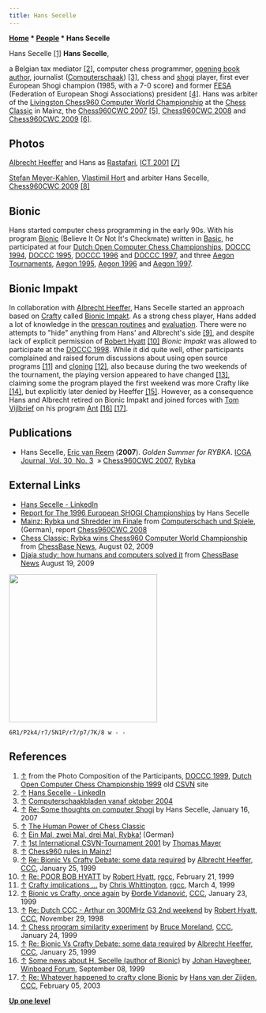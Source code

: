 ```yaml
---
title: Hans Secelle
---
```

**[Home](Home "Home") * [People](People "People") * Hans Secelle**

[](http://old.csvn.nl/pics/part.jpg) Hans Secelle <a id="cite-note-1" href="#cite-ref-1">[1]</a>
**Hans Secelle**,

a Belgian tax mediator <a id="cite-note-2" href="#cite-ref-2">[2]</a>, computer chess programmer, [opening book author](Category:Opening_Book_Author "Category:Opening Book Author"), journalist ([Computerschaak](Computerschaak "Computerschaak")) <a id="cite-note-3" href="#cite-ref-3">[3]</a>, chess and [shogi](Shogi "Shogi") player, first ever European Shogi champion (1985, with a 7-0 score) and former [FESA](http://www.shogi.net/fesa/) (Federation of European Shogi Associations) president <a id="cite-note-4" href="#cite-ref-4">[4]</a>. Hans was arbiter of the [Livingston Chess960 Computer World Championship](Livingston_Chess960_Computer_World_Championship "Livingston Chess960 Computer World Championship") at the [Chess Classic](http://www.chesstigers.de/ccm9.php?lang=1) in Mainz, the [Chess960CWC 2007](Chess960CWC_2007 "Chess960CWC 2007") <a id="cite-note-5" href="#cite-ref-5">[5]</a>, [Chess960CWC 2008](Chess960CWC_2008 "Chess960CWC 2008") and [Chess960CWC 2009](Chess960CWC_2009 "Chess960CWC 2009") <a id="cite-note-6" href="#cite-ref-6">[6]</a>.

## Photos

[](http://www.quarkchess.de/csvn2001/body_index.html)
[Albrecht Heeffer](Albrecht_Heeffer "Albrecht Heeffer") and Hans as [Rastafari](https://en.wikipedia.org/wiki/Rastafari_movement), [ICT 2001](ICT_2001 "ICT 2001") <a id="cite-note-7" href="#cite-ref-7">[7]</a>

[](http://www.chesstigers.de/ccm9_index_news.php?id=1772&rubrik=6&lang=1&kat=8)
[Stefan Meyer-Kahlen](Stefan_Meyer-Kahlen "Stefan Meyer-Kahlen"), [Vlastimil Hort](https://en.wikipedia.org/wiki/Vlastimil_Hort) and arbiter Hans Secelle, [Chess960CWC 2009](Chess960CWC_2009 "Chess960CWC 2009") <a id="cite-note-8" href="#cite-ref-8">[8]</a>

## Bionic

Hans started computer chess programming in the early 90s. With his program [Bionic](Bionic "Bionic") (Believe It Or Not It's Checkmate) written in [Basic](Basic "Basic"), he participated at four [Dutch Open Computer Chess Championships](Dutch_Open_Computer_Chess_Championship "Dutch Open Computer Chess Championship"), [DOCCC 1994](DOCCC_1994 "DOCCC 1994"), [DOCCC 1995](DOCCC_1995 "DOCCC 1995"), [DOCCC 1996](DOCCC_1996 "DOCCC 1996") and [DOCCC 1997](DOCCC_1997 "DOCCC 1997"), and three [Aegon Tournaments](Aegon_Tournaments "Aegon Tournaments"), [Aegon 1995](Aegon_1995 "Aegon 1995"), [Aegon 1996](Aegon_1996 "Aegon 1996") and [Aegon 1997](Aegon_1997 "Aegon 1997").

## Bionic Impakt

In collaboration with [Albrecht Heeffer](Albrecht_Heeffer "Albrecht Heeffer"), Hans Secelle started an approach based on [Crafty](Crafty "Crafty") called [Bionic Impakt](Bionic_Impakt "Bionic Impakt"). As a strong chess player, Hans added a lot of knowledge in the [prescan routines](Oracle "Oracle") and [evaluation](Evaluation "Evaluation"). There were no attempts to "hide" anything from Hans' and Albrecht's side <a id="cite-note-9" href="#cite-ref-9">[9]</a>, and despite lack of explicit permission of [Robert Hyatt](Robert_Hyatt "Robert Hyatt") <a id="cite-note-10" href="#cite-ref-10">[10]</a> *Bionic Impakt* was allowed to participate at the [DOCCC 1998](DOCCC_1998 "DOCCC 1998"). While it did quite well, other participants complained and raised forum discussions about using open source programs <a id="cite-note-11" href="#cite-ref-11">[11]</a> and [cloning](Category:Clone "Category:Clone") <a id="cite-note-12" href="#cite-ref-12">[12]</a>, also because during the two weekends of the tournament, the playing version appeared to have changed <a id="cite-note-13" href="#cite-ref-13">[13]</a>, claiming some the program played the first weekend was more Crafty like <a id="cite-note-14" href="#cite-ref-14">[14]</a>, but explicitly later denied by Heeffer <a id="cite-note-15" href="#cite-ref-15">[15]</a>. However, as a consequence Hans and Albrecht retired on Bionic Impakt and joined forces with [Tom Vijlbrief](Tom_Vijlbrief "Tom Vijlbrief") on his program [Ant](Ant "Ant") <a id="cite-note-16" href="#cite-ref-16">[16]</a> <a id="cite-note-17" href="#cite-ref-17">[17]</a>.

## Publications

- Hans Secelle, [Eric van Reem](Eric_van_Reem "Eric van Reem") (**2007**). *Golden Summer for RYBKA*. [ICGA Journal, Vol. 30, No. 3](ICGA_Journal#30_3 "ICGA Journal")  » [Chess960CWC 2007](Chess960CWC_2007 "Chess960CWC 2007"), [Rybka](Rybka "Rybka")

## External Links

- [Hans Secelle - LinkedIn](https://www.linkedin.com/in/hans-secelle-299622b/)
- [Report for The 1996 European SHOGI Championships](http://www.ricoh.co.jp/SHOGI/ricoh/ESC/ESC012.html#C) by Hans Secelle
- [Mainz: Rybka und Shredder im Finale](http://www.computerschach.de/index.php?option=com_content&task=view&id=661&Itemid=290) from [Computerschach und Spiele](Computerschach_und_Spiele "Computerschach und Spiele"), (German), report [Chess960CWC 2008](Chess960CWC_2008 "Chess960CWC 2008")
- [Chess Classic: Rybka wins Chess960 Computer World Championship](http://www.chessbase.com/newsdetail.asp?newsid=5634) from [ChessBase News](ChessBase "ChessBase"), August 02, 2009
- [Djaja study: how humans and computers solved it](http://www.chessbase.com/newsdetail.asp?newsid=5695) from [ChessBase News](ChessBase "ChessBase") August 19, 2009

<img src="https://lichess1.org/export/fen.gif?fen=6R1/P2k4/r7/5N1P/r7/p7/7K/8 w - -" style="
    width: 300px;
">

```
6R1/P2k4/r7/5N1P/r7/p7/7K/8 w - -
```

## References

1. <a id="cite-ref-1" href="#cite-note-1">↑</a> from the Photo Composition of the Participants, [DOCCC 1999](DOCCC_1999 "DOCCC 1999"), [Dutch Open Computer Chess Championship 1999](http://old.csvn.nl/docc99.html) old [CSVN](CSVN "CSVN") site
1. <a id="cite-ref-2" href="#cite-note-2">↑</a> [Hans Secelle - LinkedIn](https://www.linkedin.com/in/hans-secelle-299622b/)
1. <a id="cite-ref-3" href="#cite-note-3">↑</a> [Computerschaakbladen vanaf oktober 2004](http://www.csvnsupplementsite.nl/Computerschaakblad.html)
1. <a id="cite-ref-4" href="#cite-note-4">↑</a> [Re: Some thoughts on computer Shogi](http://www.shogi.net/shogi-l/Archive/2007/Njan16-00.txt) by Hans Secelle, January 16, 2007
1. <a id="cite-ref-5" href="#cite-note-5">↑</a> [The Human Power of Chess Classic](http://www.chesstigers.de/ccm9_index_news.php?id=1237&rubrik=6&lang=1&kat=0)
1. <a id="cite-ref-6" href="#cite-note-6">↑</a> [Ein Mal, zwei Mal, drei Mal, Rybka!](http://www.chesstigers.de/ccm9_index_news.php?id=1794&rubrik=6&lang=1&kat=6) (German)
1. <a id="cite-ref-7" href="#cite-note-7">↑</a> [1st International CSVN-Tournament 2001](http://www.quarkchess.de/csvn2001/body_index.html) by [Thomas Mayer](Thomas_Mayer "Thomas Mayer")
1. <a id="cite-ref-8" href="#cite-note-8">↑</a> [Chess960 rules in Mainz!](http://www.chesstigers.de/ccm9_index_news.php?id=1772&rubrik=6&lang=1&kat=8)
1. <a id="cite-ref-9" href="#cite-note-9">↑</a> [Re: Bionic Vs Crafty Debate: some data required](https://www.stmintz.com/ccc/index.php?id=40771) by [Albrecht Heeffer](Albrecht_Heeffer "Albrecht Heeffer"), [CCC](Computer_Chess_Forums "Computer Chess Forums"), January 25, 1999
1. <a id="cite-ref-10" href="#cite-note-10">↑</a> [Re: POOR BOB HYATT](http://groups.google.com/group/rec.games.chess.computer/browse_frm/thread/f6b1901c0aa05a94#) by [Robert Hyatt](Robert_Hyatt "Robert Hyatt"), [rgcc](Computer_Chess_Forums "Computer Chess Forums"), February 21, 1999
1. <a id="cite-ref-11" href="#cite-note-11">↑</a> [Crafty implications ...](http://groups.google.com/group/rec.games.chess.computer/browse_frm/thread/ed89415506592e02#) by [Chris Whittington](Chris_Whittington "Chris Whittington"), [rgcc](Computer_Chess_Forums "Computer Chess Forums"), March 4, 1999
1. <a id="cite-ref-12" href="#cite-note-12">↑</a> [Bionic vs Crafty, once again](https://www.stmintz.com/ccc/index.php?id=40574) by [Đorđe Vidanović](%C4%90or%C4%91e_Vidanovi%C4%87 "Đorđe Vidanović"), [CCC](CCC "CCC"), January 23, 1999
1. <a id="cite-ref-13" href="#cite-note-13">↑</a> [Re: Dutch CCC - Arthur on 300MHz G3 2nd weekend](https://www.stmintz.com/ccc/index.php?id=34321) by [Robert Hyatt](Robert_Hyatt "Robert Hyatt"), [CCC](CCC "CCC"), November 29, 1998
1. <a id="cite-ref-14" href="#cite-note-14">↑</a> [Chess program similarity experiment](https://www.stmintz.com/ccc/index.php?id=40708) by [Bruce Moreland](Bruce_Moreland "Bruce Moreland"), [CCC](CCC "CCC"), January 24, 1999
1. <a id="cite-ref-15" href="#cite-note-15">↑</a> [Re: Bionic Vs Crafty Debate: some data required](https://www.stmintz.com/ccc/index.php?id=40771) by [Albrecht Heeffer](Albrecht_Heeffer "Albrecht Heeffer"), [CCC](Computer_Chess_Forums "Computer Chess Forums"), January 25, 1999
1. <a id="cite-ref-16" href="#cite-note-16">↑</a> [Some news about H. Secelle (author of Bionic)](http://www.open-aurec.com/wbforum/viewtopic.php?f=18&t=30320) by [Johan Havegheer](Johan_Havegheer "Johan Havegheer"), [Winboard Forum](Computer_Chess_Forums "Computer Chess Forums"), September 08, 1999
1. <a id="cite-ref-17" href="#cite-note-17">↑</a> [Re: Whatever happened to crafty clone Bionic](https://www.stmintz.com/ccc/index.php?id=281885) by [Hans van der Zijden](Hans_van_der_Zijden "Hans van der Zijden"), [CCC](Computer_Chess_Forums "Computer Chess Forums"), February 05, 2003

**[Up one level](People "People")**

